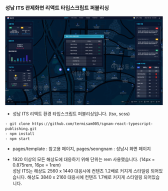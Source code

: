 ### 성남 ITS 관제화면 리액트 타입스크립트 퍼블리싱

![이미지](seong-cover1.png)

+ 성남 ITS 리액트 환경 타입스크립트 퍼블리싱입니다. (tsx, scss)

```
- git clone https://github.com/termisam005/sgnam-react-typescript-publishing.git
- npm install
- npm start
```

+ pages/template : 참고용 페이지, pages/seongnam : 성남시 화면 페이지

+ 1920 이상의 모든 해상도에 대응하기 위해 단위는 rem 사용했습니다. (14px = 0.875rem, 16px = 1rem)   
성남 ITS는 해상도 2560 x 1440 대응시에 컨텐츠 1.2배로 커지게 스타일링 되어있습니다.
해상도 3840 x 2160 대응시에 컨텐츠 1.7배로 커지게 스타일링 되어있습니다.